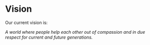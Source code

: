 # Vision
Our current vision is:

*A world where people help each other out of compassion and in due respect for current and future generations.*
    
